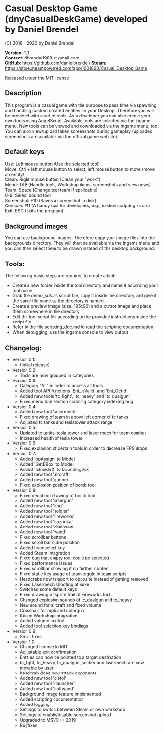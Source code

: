 # Casual Desktop Game (dnyCasualDeskGame) developed by Daniel Brendel

(C) 2018 - 2020 by Daniel Brendel

**Version**: 1.0\
**Contact**: dbrendel1988 at gmail com\
**GitHub**: https://github.com/danielbrendel\
**Steam**: https://store.steampowered.com/app/1001860/Casual_Desktop_Game

Released under the MIT license

## Description
This program is a casual game with the purpose to pass time via spawning and 
handling custom created entities on your Desktop. Therefore you will be provided 
with a set of tools. As a developer you can also create your own tools using 
AngelScript. Available tools are selected via the ingame menu. New tools can be 
viewed and downloaded via the ingame menu, too. You can also view/upload taken 
screenshots during gameplay (uploaded screenshots are available via the official 
game website).

## Default keys
Use: Left mouse button (Use the selected tool)\
Move: Ctrl + left mouse button to select, left mouse button to move (move an entity)\
Clean: Right mouse button (Clean your "work")\
Menu: TAB (Handle tools, Workshop items, screenshots and view news)\
Team: Space (Change tool team if applicable)\
0-9: Select bound tool\
Screenshot: F10 (Saves a screenshot to disk)\
Console: F11 (A handy tool for developers, e.g., to view scripting errors)\
Exit: ESC (Exits the program)

## Background images
You can use background images. Therefore copy your image files into the
backgrounds directory. They will then be available via the ingame menu
and you can then select them to be drawn instead of the desktop background.

## Tools:
The following basic steps are required to create a tool:
* Create a new folder inside the tool directory and name it according
  your tool name.
* Grab the demo_sdk.as script file, copy it inside the directory and
  give it the same file name as the directory is named.
* Create a preview image (size: 195x90) and a cursor image and place
  them somewhere in the directory
* Edit the tool script file according to the provided instructions inside
  the script file
* Refer to the file scripting_doc.md to read the scripting documentation
* When debugging, use the ingame console to view output

## Changelog:
* Version 0.1:
	* (Initial release)
* Version 0.2:
	* Tools are now grouped in categories
* Version 0.3:
	* Category "All" in order to access all tools
	* Added tool API functions 'Ent_IsValid' and 'Ent_GetId'
	* Added new tools 'tc_light', 'tc_heavy' and 'tc_dualgun'
	* Fixed menu tool section scrolling category indexing bug
* Version 0.4:
	* Added new tool 'lasermech'
	* Fixed drawing of team in above left corner of tc tanks
	* Adjusted tc tanks and teslatower attack range
* Version 0.5:
	* Updated tc tanks, tesla tower and laser mech for team combat
	* Increased health of tesla tower
* Version 0.6:
	* Fixed explosion of certain tools in order to decrease FPS drops
* Version 0.7:
	* Added 'opAssign' to Model
	* Added 'GetBBox' to Model
	* Added 'IsInside()' to BoundingBox
	* Added new tool 'aircraft'
	* Added new tool 'gunner'
	* Fixed explosion position of bomb tool
* Version 0.8:
	* Fixed decal not drawing of bomb tool
	* Added new tool 'lasergun'
	* Added new tool 'hhg'
	* Added new tool 'soldier'
	* Added new tool 'fireworks'
	* Added new tool 'bazooka'
	* Added new tool 'chainsaw'
	* Added new tool 'wand'
	* Fixed scrollbar buttons
	* Fixed scroll bar cube position
	* Added teamselect key
	* Added Steam integration
	* Fixed bug that empty tool could be selected
	* Fixed performance issues
	* Fixed scrollbar showing if no further content
	* Fixed static key usage of team toggle in team scripts
	* Headcrabs now teleport to opposite instead of getting removed
	* Fixed Lasermech shooting at nuke
	* Switched some default keys
	* Fixed drawing of sprite trail of Fireworks tool
	* Changed explosion sounds of tc_dualgun and tc_heavy
	* New sound for aircraft and fixed volume
	* Crosshair for mp5 and colorgun
	* Steam Workshop integration
	* Added volume control
	* Added tool selection key bindings
* Version 0.9:
	* Small fixes
* Version 1.0:
	* Changed license to MIT
	* Adjustable exit confirmation
	* Entities can now be pointed to a target destination
	* tc_light, tc_heavy, tc_dualgun, soldier and lasermech are now movable by user
	* headcrab does now attack opponents
	* Added new tool 'pistol'
	* Added new tool 'rlauncher'
	* Added new tool 'boltwand'
	* Background image feature implemented
	* Added scripting documentation
	* Added logging
	* Settings to switch between Steam or own workshop
	* Settings to enable/disable screenshot upload
	* Upgraded to MSVC++ 2019
	* Bugfixes
